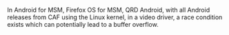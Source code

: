 In Android for MSM, Firefox OS for MSM, QRD Android, with all Android releases from CAF using the Linux kernel, in a video driver, a race condition exists which can potentially lead to a buffer overflow.